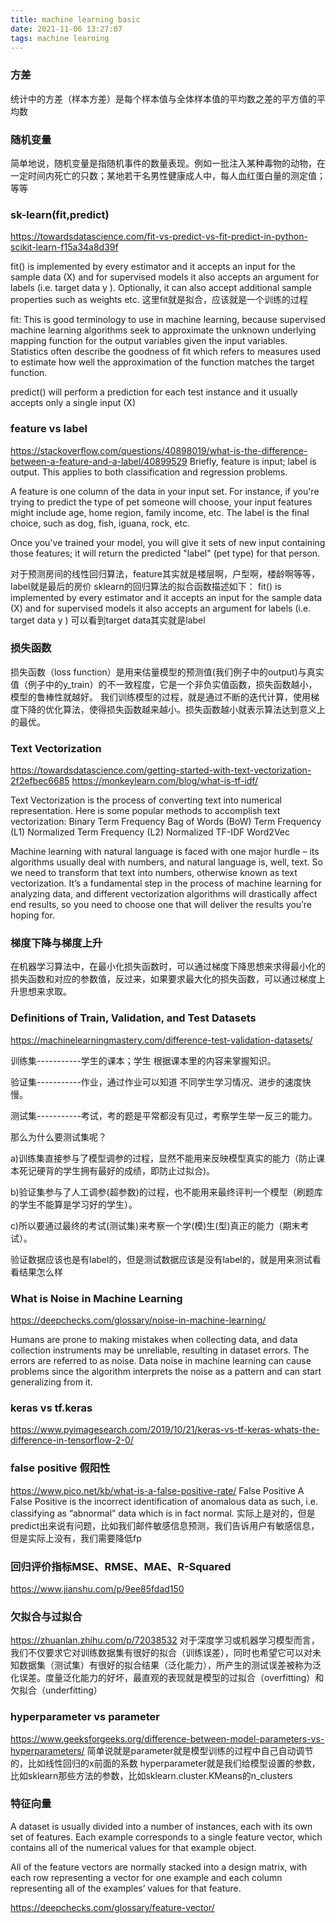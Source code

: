 ```yaml
---
title: machine learning basic
date: 2021-11-06 13:27:07
tags: machine learning
---
```


### 方差
统计中的方差（样本方差）是每个样本值与全体样本值的平均数之差的平方值的平均数

### 随机变量
简单地说，随机变量是指随机事件的数量表现。例如一批注入某种毒物的动物，在一定时间内死亡的只数；某地若干名男性健康成人中，每人血红蛋白量的测定值；等等

### sk-learn(fit,predict)
https://towardsdatascience.com/fit-vs-predict-vs-fit-predict-in-python-scikit-learn-f15a34a8d39f

fit() is implemented by every estimator and it accepts an input for the sample data (X) and for supervised models it also accepts an argument for labels (i.e. target data y ). Optionally, it can also accept additional sample properties such as weights etc.
这里fit就是拟合，应该就是一个训练的过程

fit:
This is good terminology to use in machine learning, because supervised machine learning algorithms seek to approximate the unknown underlying mapping function for the output variables given the input variables.
Statistics often describe the goodness of fit which refers to measures used to estimate how well the approximation of the function matches the target function.


predict() will perform a prediction for each test instance and it usually accepts only a single input (X)


### feature vs label
https://stackoverflow.com/questions/40898019/what-is-the-difference-between-a-feature-and-a-label/40899529
Briefly, feature is input; label is output. This applies to both classification and regression problems.

A feature is one column of the data in your input set. For instance, if you're trying to predict the type of pet someone will choose, your input features might include age, home region, family income, etc. The label is the final choice, such as dog, fish, iguana, rock, etc.

Once you've trained your model, you will give it sets of new input containing those features; it will return the predicted "label" (pet type) for that person.

对于预测房间的线性回归算法，feature其实就是楼层啊，户型啊，楼龄啊等等， label就是最后的房价
sklearn的回归算法的拟合函数描述如下：
fit() is implemented by every estimator and it accepts an input for the sample data (X) and for supervised models it also accepts an argument for labels (i.e. target data y )
可以看到target data其实就是label

### 损失函数
损失函数（loss function）是用来估量模型的预测值(我们例子中的output)与真实值（例子中的y_train）的不一致程度，它是一个非负实值函数，损失函数越小，模型的鲁棒性就越好。 我们训练模型的过程，就是通过不断的迭代计算，使用梯度下降的优化算法，使得损失函数越来越小。损失函数越小就表示算法达到意义上的最优。

### Text Vectorization
https://towardsdatascience.com/getting-started-with-text-vectorization-2f2efbec6685
https://monkeylearn.com/blog/what-is-tf-idf/


Text Vectorization is the process of converting text into numerical representation. Here is some popular methods to accomplish text vectorization:
Binary Term Frequency
Bag of Words (BoW) Term Frequency
(L1) Normalized Term Frequency
(L2) Normalized TF-IDF
Word2Vec

Machine learning with natural language is faced with one major hurdle – its algorithms usually deal with numbers, and natural language is, well, text. So we need to transform that text into numbers, otherwise known as text vectorization. It’s a fundamental step in the process of machine learning for analyzing data, and different vectorization algorithms will drastically affect end results, so you need to choose one that will deliver the results you’re hoping for.


### 梯度下降与梯度上升
在机器学习算法中，在最小化损失函数时，可以通过梯度下降思想来求得最小化的损失函数和对应的参数值，反过来，如果要求最大化的损失函数，可以通过梯度上升思想来求取。

### Definitions of Train, Validation, and Test Datasets
https://machinelearningmastery.com/difference-test-validation-datasets/

训练集-----------学生的课本；学生 根据课本里的内容来掌握知识。

验证集-----------作业，通过作业可以知道 不同学生学习情况、进步的速度快慢。

测试集-----------考试，考的题是平常都没有见过，考察学生举一反三的能力。

那么为什么要测试集呢？

a)训练集直接参与了模型调参的过程，显然不能用来反映模型真实的能力（防止课本死记硬背的学生拥有最好的成绩，即防止过拟合)。

b)验证集参与了人工调参(超参数)的过程，也不能用来最终评判一个模型（刷题库的学生不能算是学习好的学生）。

c)所以要通过最终的考试(测试集)来考察一个学(模)生(型)真正的能力（期末考试）。

验证数据应该也是有label的，但是测试数据应该是没有label的，就是用来测试看看结果怎么样

### What is Noise in Machine Learning
https://deepchecks.com/glossary/noise-in-machine-learning/

Humans are prone to making mistakes when collecting data, and data collection instruments may be unreliable, resulting in dataset errors. The errors are referred to as noise. Data noise in machine learning can cause problems since the algorithm interprets the noise as a pattern and can start generalizing from it.


### keras vs tf.keras
https://www.pyimagesearch.com/2019/10/21/keras-vs-tf-keras-whats-the-difference-in-tensorflow-2-0/


### false positive 假阳性
https://www.pico.net/kb/what-is-a-false-positive-rate/
False Positive
A False Positive is the incorrect identification of anomalous data as such, i.e. classifying as “abnormal” data which is in fact normal.
实际上是对的，但是predict出来说有问题，比如我们邮件敏感信息预测，我们告诉用户有敏感信息，但是实际上没有，我们需要降低fp

### 回归评价指标MSE、RMSE、MAE、R-Squared
https://www.jianshu.com/p/9ee85fdad150


### 欠拟合与过拟合
https://zhuanlan.zhihu.com/p/72038532
对于深度学习或机器学习模型而言，我们不仅要求它对训练数据集有很好的拟合（训练误差），同时也希望它可以对未知数据集（测试集）有很好的拟合结果（泛化能力），所产生的测试误差被称为泛化误差。度量泛化能力的好坏，最直观的表现就是模型的过拟合（overfitting）和欠拟合（underfitting）


### hyperparameter vs parameter
https://www.geeksforgeeks.org/difference-between-model-parameters-vs-hyperparameters/
简单说就是parameter就是模型训练的过程中自己自动调节的，比如线性回归的x前面的系数
hyperparameter就是我们给模型设置的参数，比如sklearn那些方法的参数，比如sklearn.cluster.KMeans的n_clusters


### 特征向量
A dataset is usually divided into a number of instances, each with its own set of features. Each example corresponds to a single feature vector, which contains all of the numerical values for that example object.

All of the feature vectors are normally stacked into a design matrix, with each row representing a vector for one example and each column representing all of the examples’ values for that feature.

https://deepchecks.com/glossary/feature-vector/